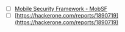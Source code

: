 - [ ] [Mobile Security Framework - MobSF](https://mobsf.live/)
- [ ] [https://hackerone.com/reports/1890719](https://hackerone.com/reports/1890719)